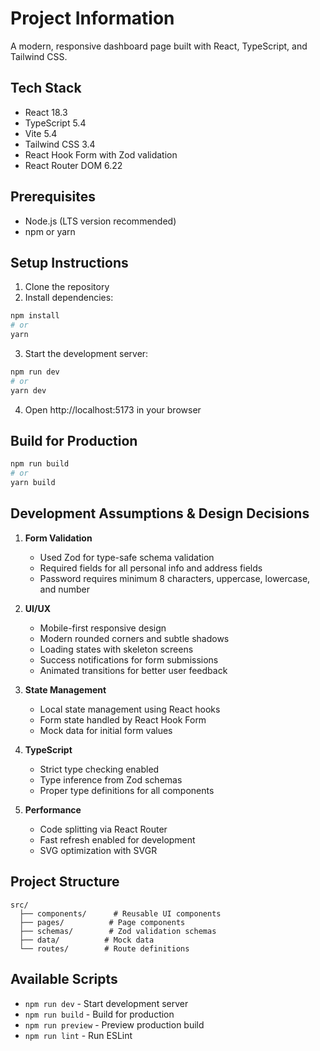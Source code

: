 # Project Information

A modern, responsive dashboard page built with React, TypeScript, and Tailwind CSS.

## Tech Stack

- React 18.3
- TypeScript 5.4
- Vite 5.4
- Tailwind CSS 3.4
- React Hook Form with Zod validation
- React Router DOM 6.22

## Prerequisites

- Node.js (LTS version recommended)
- npm or yarn

## Setup Instructions

1. Clone the repository
2. Install dependencies:

```bash
npm install
# or
yarn
```

3. Start the development server:

```bash
npm run dev
# or
yarn dev
```

4. Open http://localhost:5173 in your browser

## Build for Production

```bash
npm run build
# or
yarn build
```

## Development Assumptions & Design Decisions

1. **Form Validation**

   - Used Zod for type-safe schema validation
   - Required fields for all personal info and address fields
   - Password requires minimum 8 characters, uppercase, lowercase, and number

2. **UI/UX**

   - Mobile-first responsive design
   - Modern rounded corners and subtle shadows
   - Loading states with skeleton screens
   - Success notifications for form submissions
   - Animated transitions for better user feedback

3. **State Management**

   - Local state management using React hooks
   - Form state handled by React Hook Form
   - Mock data for initial form values

4. **TypeScript**

   - Strict type checking enabled
   - Type inference from Zod schemas
   - Proper type definitions for all components

5. **Performance**
   - Code splitting via React Router
   - Fast refresh enabled for development
   - SVG optimization with SVGR

## Project Structure

```
src/
  ├── components/      # Reusable UI components
  ├── pages/          # Page components
  ├── schemas/        # Zod validation schemas
  ├── data/          # Mock data
  └── routes/        # Route definitions
```

## Available Scripts

- `npm run dev` - Start development server
- `npm run build` - Build for production
- `npm run preview` - Preview production build
- `npm run lint` - Run ESLint
